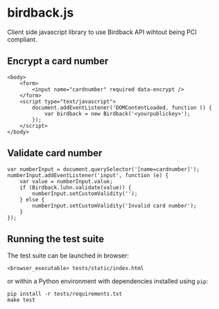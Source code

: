 birdback.js
===========

Client side javascript library to use Birdback API wihtout being PCI compliant.


Encrypt a card number
---------------------

    <body>
        <form>
            <input name="cardnumber" required data-encrypt />
        </form>
        <script type="text/javascript">
            document.addEventListener('DOMContentLoaded, function () {
                var birdback = new Birdback('<yourpublickey>');
            });
        </script>
    </body>


Validate card number
--------------------

    var numberInput = document.querySelector('[name=cardnumber]');
    numberInput.addEventListener('input', function (e) {
        var value = numberInput.value;
        if (Birdback.luhn.validate(value)) {
            numberInput.setCustomValidity('');
        } else {
            numberInput.setCustomValidity('Invalid card number');
        }
    });


Running the test suite
----------------------

The test suite can be launched in browser:

    <browser_executable> tests/static/index.html

or within a Python environment with dependencies installed using ``pip``:

    pip install -r tests/requirements.txt
    make test
